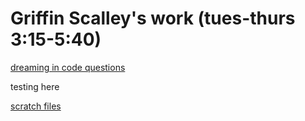 <html>
<title>Griffin Scalley</title>
<body>

<h1>Griffin Scalley's work (tues-thurs 3:15-5:40)</h1>

<a href="https://gscalley.github.io/GscalleyDreamingQ-A.github.io/">dreaming in code questions</a> 
<p>testing here<p>

<a href="GscalleyScratchfiles.github.io">scratch files</a>